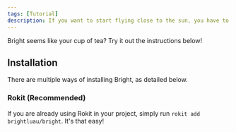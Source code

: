 ```yaml
---
tags: [Tutorial]
description: If you want to start flying close to the sun, you have to learn how to install the sun.
---
```


Bright seems like your cup of tea? Try it out the instructions below!

## Installation

There are multiple ways of installing Bright, as detailed below.

### Rokit (Recommended)

If you are already using Rokit in your project, simply run `rokit add brightluau/bright`. It's that easy!
